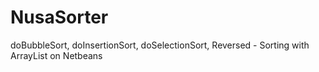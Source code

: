 # NusaSorter
doBubbleSort, doInsertionSort, doSelectionSort, Reversed - Sorting with ArrayList on Netbeans
